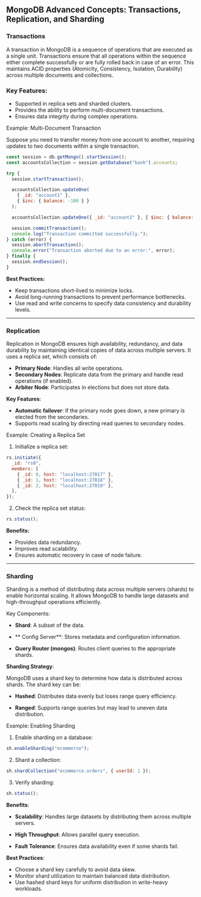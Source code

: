 ## MongoDB Advanced Concepts: Transactions, Replication, and Sharding

### Transactions

A transaction in MongoDB is a sequence of operations that are executed as a single unit. Transactions ensure that all operations within the sequence either complete successfully or are fully rolled back in case of an error. This maintains ACID properties (Atomicity, Consistency, Isolation, Durability) across multiple documents and collections.

### Key Features:

- Supported in replica sets and sharded clusters.
- Provides the ability to perform multi-document transactions.
- Ensures data integrity during complex operations.

Example: Multi-Document Transaction

Suppose you need to transfer money from one account to another, requiring updates to two documents within a single transaction.

```javascript
const session = db.getMongo().startSession();
const accountsCollection = session.getDatabase("bank").accounts;

try {
  session.startTransaction();

  accountsCollection.updateOne(
    { _id: "account1" },
    { $inc: { balance: -100 } }
  );

  accountsCollection.updateOne({ _id: "account2" }, { $inc: { balance: 100 } });

  session.commitTransaction();
  console.log("Transaction committed successfully.");
} catch (error) {
  session.abortTransaction();
  console.error("Transaction aborted due to an error:", error);
} finally {
  session.endSession();
}
```

**Best Practices:**

- Keep transactions short-lived to minimize locks.
- Avoid long-running transactions to prevent performance bottlenecks.
- Use read and write concerns to specify data consistency and durability levels.

---

### Replication

Replication in MongoDB ensures high availability, redundancy, and data durability by maintaining identical copies of data across multiple servers. It uses a replica set, which consists of:

- **Primary Node**: Handles all write operations.
- **Secondary Nodes**: Replicate data from the primary and handle read operations (if enabled).
- **Arbiter Node**: Participates in elections but does not store data.

**Key Features**:

- **Automatic failover**: If the primary node goes down, a new primary is elected from the secondaries.
- Supports read scaling by directing read queries to secondary nodes.

Example: Creating a Replica Set

1. Initialize a replica set:

```javascript
rs.initiate({
  _id: "rs0",
  members: [
    { _id: 0, host: "localhost:27017" },
    { _id: 1, host: "localhost:27018" },
    { _id: 2, host: "localhost:27019" },
  ],
});
```

2. Check the replica set status:

```javascript
rs.status();
```

**Benefits:**

- Provides data redundancy.
- Improves read scalability.
- Ensures automatic recovery in case of node failure.

---

### Sharding

Sharding is a method of distributing data across multiple servers (shards) to enable horizontal scaling. It allows MongoDB to handle large datasets and high-throughput operations efficiently.

Key Components:

- **Shard**: A subset of the data.

- ** Config Server**: Stores metadata and configuration information.

- **Query Router (mongos)**: Routes client queries to the appropriate shards.

**Sharding Strategy**:

MongoDB uses a shard key to determine how data is distributed across shards. The shard key can be:

- **Hashed**: Distributes data evenly but loses range query efficiency.

- **Ranged**: Supports range queries but may lead to uneven data distribution.

Example: Enabling Sharding

1. Enable sharding on a database:

```javascript
sh.enableSharding("ecommerce");
```

2. Shard a collection:

```javascript
sh.shardCollection("ecommerce.orders", { userId: 1 });
```

3. Verify sharding:

```javascript
sh.status();
```

**Benefits**:

- **Scalability**: Handles large datasets by distributing them across multiple servers.

- **High Throughput**: Allows parallel query execution.

- **Fault Tolerance**: Ensures data availability even if some shards fail.

**Best Practices**:

- Choose a shard key carefully to avoid data skew.
- Monitor shard utilization to maintain balanced data distribution.
- Use hashed shard keys for uniform distribution in write-heavy workloads.
